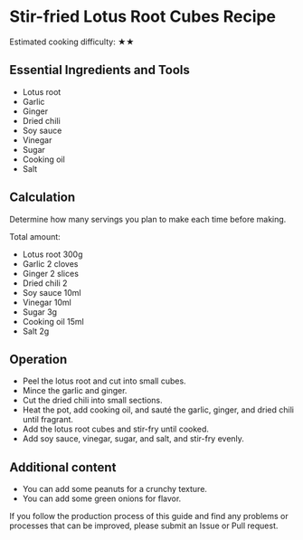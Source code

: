 # Stir-fried Lotus Root Cubes Recipe

Estimated cooking difficulty: ★★

## Essential Ingredients and Tools

* Lotus root
* Garlic
* Ginger
* Dried chili
* Soy sauce
* Vinegar
* Sugar
* Cooking oil
* Salt

## Calculation

Determine how many servings you plan to make each time before making.

Total amount:

* Lotus root 300g
* Garlic 2 cloves
* Ginger 2 slices
* Dried chili 2
* Soy sauce 10ml
* Vinegar 10ml
* Sugar 3g
* Cooking oil 15ml
* Salt 2g

## Operation

* Peel the lotus root and cut into small cubes.
* Mince the garlic and ginger.
* Cut the dried chili into small sections.
* Heat the pot, add cooking oil, and sauté the garlic, ginger, and dried chili until fragrant.
* Add the lotus root cubes and stir-fry until cooked.
* Add soy sauce, vinegar, sugar, and salt, and stir-fry evenly.

## Additional content

* You can add some peanuts for a crunchy texture.
* You can add some green onions for flavor.

If you follow the production process of this guide and find any problems or processes that can be improved, please submit an Issue or Pull request.
